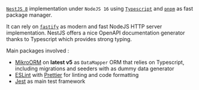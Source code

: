 [`NestJS 8`](https://nestjs.com/) implementation under `NodeJS 16` using [`Typescript`](https://www.typescriptlang.org/) and [`pnpm`](https://pnpm.io/) as fast package manager.

It can rely on [`fastify`](https://www.fastify.io/) as modern and fast NodeJS HTTP server implementation. NestJS offers a nice OpenAPI documentation generator thanks to Typescript which provides strong typing.

Main packages involved :

* [MikroORM](https://mikro-orm.io/) on **latest v5** as `DataMapper` ORM that relies on Typescript, including migrations and seeders with as dummy data generator
* [ESLint](https://eslint.org/) with [Prettier](https://prettier.io/) for linting and code formatting
* [Jest](https://jestjs.io) as main test framework
